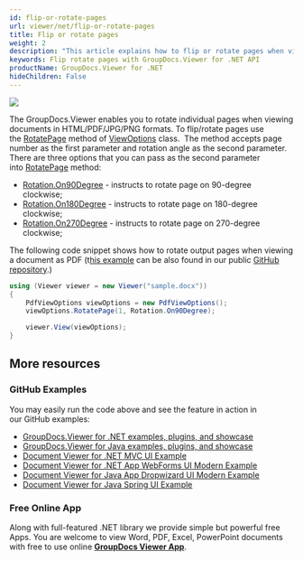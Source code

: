 ```yaml
---
id: flip-or-rotate-pages
url: viewer/net/flip-or-rotate-pages
title: Flip or rotate pages
weight: 2
description: "This article explains how to flip or rotate pages when viewing documents with GroupDocs.Viewer within your .NET applications."
keywords: Flip rotate pages with GroupDocs.Viewer for .NET API
productName: GroupDocs.Viewer for .NET
hideChildren: False
---
```

![](viewer/net/images/flip-or-rotate-pages.png)

The GroupDocs.Viewer enables you to rotate individual pages when viewing documents in HTML/PDF/JPG/PNG formats. To flip/rotate pages use the [RotatePage](https://apireference.groupdocs.com/net/viewer/groupdocs.viewer.options/viewoptions/methods/rotatepage) method of [ViewOptions](https://apireference.groupdocs.com/net/viewer/groupdocs.viewer.options/viewoptions) class.  The method accepts page number as the first parameter and rotation angle as the second parameter. There are three options that you can pass as the second parameter into [RotatePage](https://apireference.groupdocs.com/net/viewer/groupdocs.viewer.options/viewoptions/methods/rotatepage) method:

*   [Rotation.On90Degree](https://apireference.groupdocs.com/net/viewer/groupdocs.viewer.options/rotation) - instructs to rotate page on 90-degree clockwise; 
*   [Rotation.On180Degree](https://apireference.groupdocs.com/net/viewer/groupdocs.viewer.options/rotation) - instructs to rotate page on 180-degree clockwise;
*   [Rotation.On270Degree](https://apireference.groupdocs.com/net/viewer/groupdocs.viewer.options/rotation) - instructs to rotate page on 270-degree clockwise;

The following code snippet shows how to rotate output pages when viewing a document as PDF (t[his example](https://github.com/groupdocs-viewer/GroupDocs.Viewer-for-.NET/blob/master/Examples/GroupDocs.Viewer.Examples.CSharp/AdvancedUsage/Rendering/CommonRenderingOptions/FlipRotatePages.cs) can be also found in our public [GitHub repository](https://github.com/groupdocs-viewer/GroupDocs.Viewer-for-.NET).)

```csharp
using (Viewer viewer = new Viewer("sample.docx"))
{
    PdfViewOptions viewOptions = new PdfViewOptions();
    viewOptions.RotatePage(1, Rotation.On90Degree);

    viewer.View(viewOptions);
}
```

## More resources
### GitHub Examples
You may easily run the code above and see the feature in action in our GitHub examples:
*   [GroupDocs.Viewer for .NET examples, plugins, and showcase](https://github.com/groupdocs-viewer/GroupDocs.Viewer-for-.NET)    
*   [GroupDocs.Viewer for Java examples, plugins, and showcase](https://github.com/groupdocs-viewer/GroupDocs.Viewer-for-Java)    
*   [Document Viewer for .NET MVC UI Example](https://github.com/groupdocs-viewer/GroupDocs.Viewer-for-.NET-MVC)     
*   [Document Viewer for .NET App WebForms UI Modern Example](https://github.com/groupdocs-viewer/GroupDocs.Viewer-for-.NET-WebForms)    
*   [Document Viewer for Java App Dropwizard UI Modern Example](https://github.com/groupdocs-viewer/GroupDocs.Viewer-for-Java-Dropwizard)    
*   [Document Viewer for Java Spring UI Example](https://github.com/groupdocs-viewer/GroupDocs.Viewer-for-Java-Spring)

### Free Online App
Along with full-featured .NET library we provide simple but powerful free Apps.
You are welcome to view Word, PDF, Excel, PowerPoint documents with free to use online **[GroupDocs Viewer App](https://products.groupdocs.app/viewer)**.

